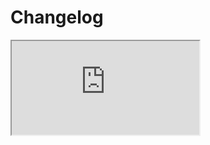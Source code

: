 # Changelog  <a href="https://www.eblasoft.com.tr/espocrm-extension-page/espocrm-gantt-view" target="_blank" id="ext-version" data-id="6368dba15027d0a2b"></a>

<iframe class="changelog" src="https://crm.eblasoft.com.tr/?entryPoint=changeLog&exId=6368dba15027d0a2b" allowfullscreen></iframe>
